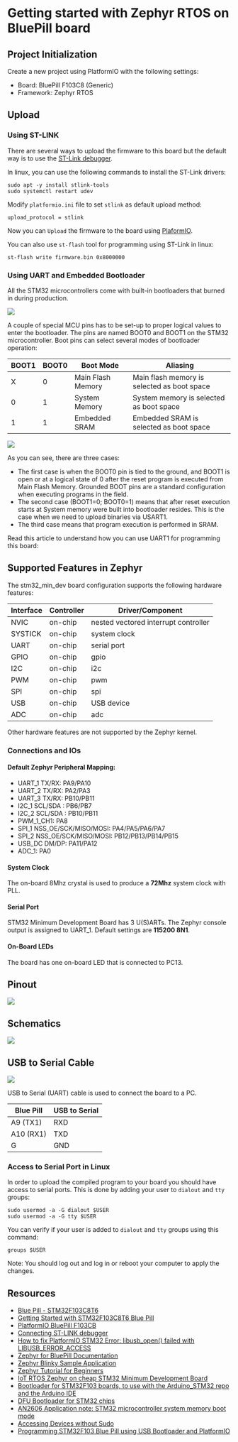 # Getting started with Zephyr RTOS on BluePill board

## Project Initialization

Create a new project using PlatformIO with the following settings:

- Board: BluePill F103C8 (Generic)
- Framework: Zephyr RTOS

## Upload

### Using ST-LINK

There are several ways to upload the firmware to this board but the default way is to use the [ST-Link debugger](https://stm32-base.org/guides/connecting-your-debugger.html). 

In linux, you can use the following commands to install the ST-Link drivers:

```console
sudo apt -y install stlink-tools
sudo systemctl restart udev
```

Modify `platformio.ini` file to set `stlink` as default upload method:

```
upload_protocol = stlink
```

Now you can `Upload` the firmware to the board using [PlaformIO](https://platformio.org/).

You can also use `st-flash` tool for programming using ST-Link in linux:

```console
st-flash write firmware.bin 0x8000000
```

### Using UART and Embedded Bootloader

All the STM32 microcontrollers come with built-in bootloaders that burned in during production.

![](assets/memory-mapping.png)

A couple of special MCU pins has to be set-up to proper logical values to enter the bootloader. The pins are named BOOT0 and BOOT1 on the STM32 microcontroller. Boot pins can select several modes of bootloader operation:

| BOOT1  | BOOT0  | Boot Mode         | Aliasing                                    |
| ------ | ------ | ----------------- | ------------------------------------------- |
| X      | 0      | Main Flash Memory | Main flash memory is selected as boot space |
| 0      | 1      | System Memory     | System memory is selected as boot space     |
| 1      | 1      | Embedded SRAM     | Embedded SRAM is selected as boot space     |

![](assets/boot-mode.jpg)

As you can see, there are three cases:

- The first case is when the BOOT0 pin is tied to the ground, and BOOT1 is open or at a logical state of 0 after the reset program is executed from Main Flash Memory. Grounded BOOT pins are a standard configuration when executing programs in the field.
- The second case (BOOT1=0; BOOT0=1) means that after reset execution starts at System memory were built into bootloader resides. This is the case when we need to upload binaries via USART1.
- The third case means that program execution is performed in SRAM.

Read this article to understand how you can use UART1 for programming this board: [](https://scienceprog.com/flashing-programs-to-stm32-embedded-bootloader/)

## Supported Features in Zephyr

The stm32\_min\_dev board configuration supports the following hardware
features:

| Interface | Controller | Driver/Component                     |
| --------- | ---------- | ------------------------------------ |
| NVIC      | on-chip    | nested vectored interrupt controller |
| SYSTICK   | on-chip    | system clock                         |
| UART      | on-chip    | serial port                          |
| GPIO      | on-chip    | gpio                                 |
| I2C       | on-chip    | i2c                                  |
| PWM       | on-chip    | pwm                                  |
| SPI       | on-chip    | spi                                  |
| USB       | on-chip    | USB device                           |
| ADC       | on-chip    | adc                                  |

Other hardware features are not supported by the Zephyr kernel.

### Connections and IOs

#### Default Zephyr Peripheral Mapping:

  - UART\_1 TX/RX: PA9/PA10
  - UART\_2 TX/RX: PA2/PA3
  - UART\_3 TX/RX: PB10/PB11
  - I2C\_1 SCL/SDA : PB6/PB7
  - I2C\_2 SCL/SDA : PB10/PB11
  - PWM\_1\_CH1: PA8
  - SPI\_1 NSS\_OE/SCK/MISO/MOSI: PA4/PA5/PA6/PA7
  - SPI\_2 NSS\_OE/SCK/MISO/MOSI: PB12/PB13/PB14/PB15
  - USB\_DC DM/DP: PA11/PA12
  - ADC\_1: PA0

#### System Clock

The on-board 8Mhz crystal is used to produce a **72Mhz** system clock with
PLL.

#### Serial Port

STM32 Minimum Development Board has 3 U(S)ARTs. The Zephyr console
output is assigned to UART_1. Default settings are **115200 8N1**.

#### On-Board LEDs

The board has one on-board LED that is connected to PC13.

## Pinout

![](assets/bluepill-pinout.gif)

## Schematics

![](assets/bluepill-schematic.jpg)

## USB to Serial Cable

![](assets/pl2303hxd-cable.jpg)


USB to Serial (UART) cable is used to connect the board to a PC.

| Blue Pill | USB to Serial |
| --------- | ------------- |
| A9 (TX1)  | RXD           |
| A10 (RX1) | TXD           |
| G         | GND           |


### Access to Serial Port in Linux

In order to upload the compiled program to your board you should have access to serial ports. This is done by adding your user to `dialout` and `tty` groups:

```console
sudo usermod -a -G dialout $USER
sudo usermod -a -G tty $USER
```

You can verify if your user is added to `dialout` and `tty` groups using this command:

```console
groups $USER
```

Note: You should log out and log in or reboot your computer to apply the changes.


## Resources

- [Blue Pill - STM32F103C8T6](https://stm32-base.org/boards/STM32F103C8T6-Blue-Pill.html)
- [Getting Started with STM32F103C8T6 Blue Pill](https://www.electronicshub.org/getting-started-with-stm32f103c8t6-blue-pill/)
- [PlatformIO BluePill F103CB](https://docs.platformio.org/en/latest/boards/ststm32/bluepill_f103c8.html)
- [Connecting ST-LINK debugger](https://stm32-base.org/guides/connecting-your-debugger.html)
- [How to fix PlatformIO STM32 Error: libusb_open() failed with LIBUSB_ERROR_ACCESS](https://techoverflow.net/2021/09/22/how-to-fix-platformio-stm32-error-libusb_open-failed-with-libusb_error_access/)
- [Zephyr for BluePill Documentation](https://docs.zephyrproject.org/latest/boards/arm/stm32_min_dev/doc/index.html)
- [Zephyr Blinky Sample Application](https://github.com/zephyrproject-rtos/zephyr/blob/main/samples/basic/blinky/src/main.c)
- [Zephyr Tutorial for Beginners](https://github.com/maksimdrachov/zephyr-rtos-tutorial)
- [IoT RTOS Zephyr on cheap STM32 Minimum Development Board](https://embedjournal.com/iot-rtos-zephyr-stm32-minimum-system-development-board/)
- [Bootloader for STM32F103 boards, to use with the Arduino_STM32 repo and the Arduino IDE](https://github.com/rogerclarkmelbourne/STM32duino-bootloader/blob/master/bootloader_only_binaries/generic_boot20_pc13.bin)
- [DFU Bootloader for STM32 chips](https://github.com/devanlai/dapboot)
- [AN2606 Application note: STM32 microcontroller system memory boot mode](https://www.st.com/content/ccc/resource/technical/document/application_note/b9/9b/16/3a/12/1e/40/0c/CD00167594.pdf/files/CD00167594.pdf/jcr:content/translations/en.CD00167594.pdf)
- [Accessing Devices without Sudo](https://elinux.org/Accessing_Devices_without_Sudo)
- [Programming STM32F103 Blue Pill using USB Bootloader and PlatformIO](https://coytbarringer.com/programming-stm32f103-blue-pill-using-usb-bootloader-platformio/)